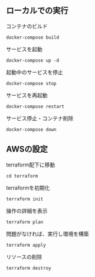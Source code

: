 ## ローカルでの実行

コンテナのビルド
```
docker-compose build
```

サービスを起動
```
docker-compose up -d
```

起動中のサービスを停止
```
docker-compose stop
```

サービスを再起動
```
docker-compose restart
```

サービス停止・コンテナ削除
```
docker-compose down
```

## AWSの設定

terraform配下に移動
```
cd terraform
```

terraformを初期化
```
terraform init
```

操作の詳細を表示
```
terraform plan
```

問題がなければ、実行し環境を構築
```
terraform apply
```

リソースの削除
```
terraform destroy
```